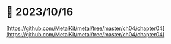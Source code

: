 # 📝 2023/10/16

[https://github.com/MetalKit/metal/tree/master/ch04/chapter04](https://github.com/MetalKit/metal/tree/master/ch04/chapter04)

